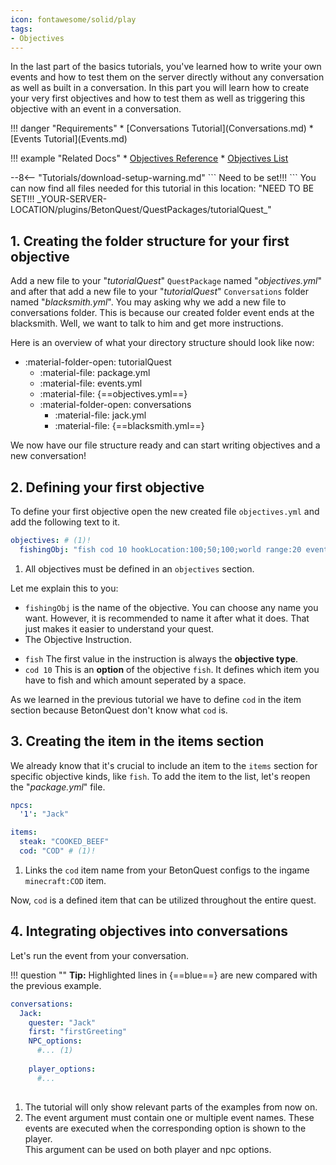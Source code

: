 ```yaml
---
icon: fontawesome/solid/play
tags:
- Objectives
---
```

In the last part of the basics tutorials, you've learned how to write your own events
and how to test them on the server directly without any conversation as well as built
in a conversation.
In this part you will learn how to create your very first objectives and how to test
them as well as triggering this objective with an event in a conversation.

<div class="grid" markdown>
!!! danger "Requirements"
    * [Conversations Tutorial](Conversations.md)
    * [Events Tutorial](Events.md)

!!! example "Related Docs"
    * [Objectives Reference](../../../Documentation/Reference.md#objectives)
    * [Objectives List](../../../Documentation/Objectives-List.md)
</div>
--8<-- "Tutorials/download-setup-warning.md"
    ```
    Need to be set!!!
    ```
    You can now find all files needed for this tutorial in this location:
    "NEED TO BE SET!!! _YOUR-SERVER-LOCATION/plugins/BetonQuest/QuestPackages/tutorialQuest_"

## 1. Creating the folder structure for your first objective
Add a new file to your "_tutorialQuest_" `QuestPackage` named "_objectives.yml_" and after that
add a new file to your "_tutorialQuest_" `Conversations` folder named "_blacksmith.yml_".
You may asking why we add a new file to conversations folder. This is because our created folder event ends
at the blacksmith. Well, we want to talk to him and get more instructions.

Here is an overview of what your directory structure should look like now:

* :material-folder-open: tutorialQuest
    - :material-file: package.yml
    - :material-file: events.yml
    - :material-file: {==objectives.yml==}
    - :material-folder-open: conversations
        - :material-file: jack.yml
        - :material-file: {==blacksmith.yml==}

We now have our file structure ready and can start writing objectives and a new conversation!

## 2. Defining your first objective

To define your first objective open the new created file `objectives.yml` and add the following text to it.

``` YAML title="objectives.yml" linenums="1"
objectives: # (1)!
  fishingObj: "fish cod 10 hookLocation:100;50;100;world range:20 events:caughtAllFish"
```

1. All objectives must be defined in an `objectives` section.

Let me explain this to you:

* `fishingObj`  is the name of the objective. You can choose any name you want. However, it is  recommended to name
  it after what it does. That just makes it easier to understand your quest.
*  The Objective Instruction.
  - `fish` The first value in the instruction is always the **objective type**.
  - `cod 10` This is an **option** of the objective `fish`. It defines which item you have to fish and which amount
    seperated by a space.

As we learned in the previous tutorial we have to define `cod` in the item section because BetonQuest don't know what `cod` is.

## 3. Creating the item in the items section

We already know that it's crucial to include an item to the `items` section for specific objective kinds, like `fish`.
To add the item to the list, let's reopen the "_package.yml_" file.

``` YAML title="package.yml" hl_lines="4-5" linenums="1"
npcs:
  '1': "Jack"

items:
  steak: "COOKED_BEEF"
  cod: "COD" # (1)!
```

1. Links the `cod` item name from your BetonQuest configs to the ingame `minecraft:COD` item.

Now, `cod` is a defined item that can be utilized throughout the entire quest.

## 4. Integrating objectives into conversations

Let's run the event from your conversation.

!!! question ""
    **Tip:** Highlighted lines in {==blue==} are new compared with the previous example.

``` YAML title="jack.yml" hl_lines="9-10 13-14" linenums="1" 
conversations:
  Jack:
    quester: "Jack"
    first: "firstGreeting"
    NPC_options:
      #... (1)
      
    player_options:
      #...
      
```

1. The tutorial will only show relevant parts of the examples from now on.
2. The event argument must contain one or multiple event names. These events are executed when the corresponding
   option is shown to the player.<br>This argument can be used on both player and npc options.

